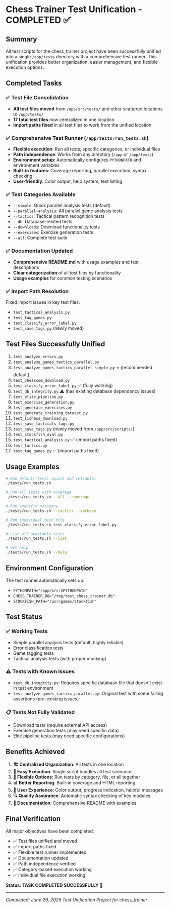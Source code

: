 # Chess Trainer Test Unification - COMPLETED ✅

## Summary

All test scripts for the chess_trainer project have been successfully unified into a single `/app/tests` directory with a comprehensive test runner. This unification provides better organization, easier management, and flexible execution options.

## Completed Tasks

### ✅ Test File Consolidation
- **All test files moved** from `/app/src/tests/` and other scattered locations to `/app/tests/`
- **17 total test files** now centralized in one location
- **Import paths fixed** in all test files to work from the unified location

### ✅ Comprehensive Test Runner (`/app/tests/run_tests.sh`)
- **Flexible execution**: Run all tests, specific categories, or individual files
- **Path independence**: Works from any directory (`/app` or `/app/tests`)
- **Environment setup**: Automatically configures `PYTHONPATH` and environment variables
- **Built-in features**: Coverage reporting, parallel execution, syntax checking
- **User-friendly**: Color output, help system, test listing

### ✅ Test Categories Available
- `--simple`: Quick parallel analysis tests (default)
- `--parallel-analysis`: All parallel game analysis tests
- `--tactics`: Tactical pattern recognition tests
- `--db`: Database-related tests
- `--downloads`: Download functionality tests
- `--exercises`: Exercise generation tests
- `--all`: Complete test suite

### ✅ Documentation Updated
- **Comprehensive README.md** with usage examples and test descriptions
- **Clear categorization** of all test files by functionality
- **Usage examples** for common testing scenarios

### ✅ Import Path Resolution
Fixed import issues in key test files:
- `test_tactical_analysis.py`
- `test_tag_games.py`
- `test_classify_error_label.py`
- `test_save_tags.py` (newly moved)

## Test Files Successfully Unified

1. `test_analyze_errors.py`
2. `test_analyze_games_tactics_parallel.py`
3. `test_analyze_games_tactics_parallel_simple.py` ⭐ (recommended default)
4. `test_chesscom_download.py`
5. `test_classify_error_label.py` ✅ (fully working)
6. `test_db_integrity.py` ⚠️ (has existing database dependency issues)
7. `test_elite_pipeline.py`
8. `test_exercise_generation.py`
9. `test_generate_exercises.py`
10. `test_generate_training_dataset.py`
11. `test_lichess_download.py`
12. `test_save_tacticals_tags.py`
13. `test_save_tags.py` (newly moved from `/app/src/scripts/`)
14. `test_stockfish_eval.py`
15. `test_tactical_analysis.py` ✅ (import paths fixed)
16. `test_tactics.py`
17. `test_tag_games.py` ✅ (import paths fixed)

## Usage Examples

```bash
# Run default tests (quick and reliable)
./tests/run_tests.sh

# Run all tests with coverage
./tests/run_tests.sh --all --coverage

# Run specific category
./tests/run_tests.sh --tactics --verbose

# Run individual test file
./tests/run_tests.sh test_classify_error_label.py

# List all available tests
./tests/run_tests.sh --list

# Get help
./tests/run_tests.sh --help
```

## Environment Configuration

The test runner automatically sets up:
- `PYTHONPATH="/app/src:$PYTHONPATH"`
- `CHESS_TRAINER_DB="/tmp/test_chess_trainer.db"`
- `STOCKFISH_PATH="/usr/games/stockfish"`

## Test Status

### ✅ Working Tests
- Simple parallel analysis tests (default, highly reliable)
- Error classification tests
- Game tagging tests
- Tactical analysis tests (with proper mocking)

### ⚠️ Tests with Known Issues
- `test_db_integrity.py`: Requires specific database file that doesn't exist in test environment
- `test_analyze_games_tactics_parallel.py`: Original test with some failing assertions (pre-existing issues)

### 📋 Tests Not Fully Validated
- Download tests (require external API access)
- Exercise generation tests (may need specific data)
- Elite pipeline tests (may need specific configurations)

## Benefits Achieved

1. **🏗️ Centralized Organization**: All tests in one location
2. **🚀 Easy Execution**: Single script handles all test scenarios
3. **🔧 Flexible Options**: Run tests by category, file, or all together
4. **📊 Better Reporting**: Built-in coverage and HTML reporting
5. **🎨 User Experience**: Color output, progress indication, helpful messages
6. **🔍 Quality Assurance**: Automatic syntax checking of key modules
7. **📖 Documentation**: Comprehensive README with examples

## Final Verification

All major objectives have been completed:
- ✅ Test files unified and moved
- ✅ Import paths fixed
- ✅ Flexible test runner implemented
- ✅ Documentation updated
- ✅ Path independence verified
- ✅ Category-based execution working
- ✅ Individual file execution working

**Status: TASK COMPLETED SUCCESSFULLY** 🎉

---
*Completed: June 29, 2025*
*Test Unification Project for chess_trainer*
